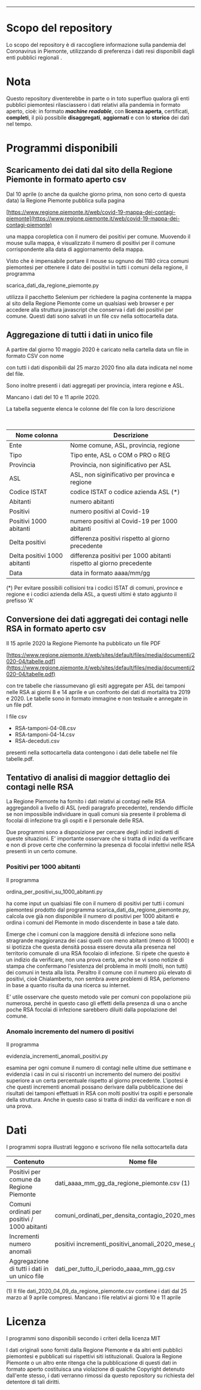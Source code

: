 
<hr>

# Scopo del repository

Lo scopo del repository è di raccogliere informazione sulla pandemia del Coronavirus in Piemonte, utilizzando di preferenza i dati resi disponibili dagli enti pubblici regionali
.
# Nota

Questo repository diventerebbe in parte o in toto superfluo qualora gli enti pubblici piemontesi rilasciassero i dati relativi alla pandemia in formato aperto, cioè:
in formato ***machine readable***, con **licenza aperta**, certificati, **completi**, il più possibile **disaggregati**, **aggiornati** e con lo **storico** dei dati nel tempo.

# Programmi disponibili

## Scaricamento dei dati dal sito della Regione Piemonte in formato aperto csv
Dal 10 aprile (o anche da qualche giorno prima, non sono certo di questa data) la Regione Piemonte pubblica sulla pagina

[https://www.regione.piemonte.it/web/covid-19-mappa-dei-contagi-piemonte](https://www.regione.piemonte.it/web/covid-19-mappa-dei-contagi-piemonte)

una mappa coropletica con il numero dei positivi per comune. Muovendo il mouse sulla mappa, è visualizzato il numero di positivi per il comune corrispondente alla data di aggiornamento della mappa.

Visto che è impensabile portare il mouse su ognuno dei 1180 circa comuni piemontesi per ottenere il dato dei positivi in tutti i comuni della regione, il programma

scarica_dati_da_regione_piemonte.py

utilizza il pacchetto Selenium per richiedere la pagina contenente la mappa al sito della Regione Piemonte come un qualsiasi web browser e per accedere alla struttura javascript che conserva i dati dei positivi per comune. Questi dati sono salvati in un file csv nella sottocartella data.

## Aggregazione di tutti i dati in unico file
A partire dal giorno 10 maggio 2020 è caricato nella cartella data un file in formato CSV con nome

con tutti i dati disponibili dal 25 marzo 2020 fino alla data indicata nel nome del file.

Sono inoltre presenti i dati aggregati per provincia, intera regione e ASL.

Mancano i dati del 10 e 11 aprile 2020.

La tabella seguente elenca le colonne del file con la loro descrizione
&nbsp;

&nbsp;


| Nome colonna             | Descrizione |
|--------------------------|-------------|
| Ente | Nome comune, ASL, provincia, regione |
| Tipo	 | Tipo ente, ASL o COM o PRO o REG |
| Provincia	 | Provincia, non siginificativo per ASL |
| ASL	 | ASL, non siginificativo per provinca e regione |
| Codice ISTAT	 | codice ISTAT o codice azienda ASL (*) |
| Abitanti	 | numero abitanti |
| Positivi	 | numero positivi al Covid-19 |
| Positivi 1000 abitanti	 | numero positivi al Covid-19 per 1000 abitanti |
| Delta positivi	 | differenza positivi rispetto al giorno precedente |
| Delta positivi 1000 abitanti	 | differenza positivi per 1000 abitanti rispetto al giorno precedente |
| Data | data in formato aaaa/mm/gg |

(\*) Per evitare possibili collisioni tra i codici ISTAT di comuni, province e regione e i codici azienda della ASL,
a questi ultimi è stato aggiunto il prefisso 'A'


## Conversione dei dati aggregati dei contagi nelle RSA in formato aperto csv

Il 15 aprile 2020 la Regione Piemonte ha pubblicato un file PDF

[https://www.regione.piemonte.it/web/sites/default/files/media/documenti/2020-04/tabelle.pdf](https://www.regione.piemonte.it/web/sites/default/files/media/documenti/2020-04/tabelle.pdf)

con tre tabelle che riassumevano gli esiti aggregate per ASL dei tamponi nelle RSA ai giorni 8 e 14 aprile e un confronto dei dati di mortalità tra 2019 e 2020. Le tabelle sono in formato immagine e non testuale e annegate in un file pdf.

I file csv

- RSA-tamponi-04-08.csv
- RSA-tamponi-04-14.csv
- RSA-deceduti.csv

presenti nella sottocartella data contengono i dati delle tabelle nel file tabelle.pdf.

## Tentativo di analisi di maggior dettaglio dei contagi nelle RSA

La Regione Piemonte ha fornito i dati relativi ai contagi nelle RSA aggregandoli a livello di ASL (vedi paragrafo precedente), rendendo difficile se non impossibile individuare in quali comuni sia presente il problema di focolai di infezione tra gli ospiti e il personale delle RSA.

Due programmi sono a disposizione per cercare degli indizi indiretti di queste situazioni. E' importante osservare che si tratta di indizi da verificare e non di prove certe che confermino la presenza di focolai infettivi nelle RSA presenti in un certo comune.

### Positivi per 1000 abitanti

Il programma

ordina_per_positivi_su_1000_abitanti.py

ha come input un qualsiasi file con il numero di positivi per tutti i comuni piemontesi prodotto dal programma scarica_dati_da_regione_piemonte.py, calcola ove già non disponibile il numero di positivi per 1000 abitanti e ordina i comuni del Piemonte in modo discendente in base a tale dato.

Emerge che i comuni con la maggiore densità di infezione sono nella stragrande maggioranza dei casi quelli con meno abitanti (meno di 10000) e si ipotizza che questa densità possa essere dovuta alla presenza nel territorio comunale di una RSA focolaio di infezione. Si ripete che questo è un indizio da verificare, non una prova certa, anche se vi sono notizie di stampa che confermano l'esistenza del problema in molti (molti, non tutti) dei comuni in testa alla lista. Peraltro il comune con il numero più elevato di positivi, cioè Chialamberto, non sembra avere problemi di RSA, perlomeno in base a quanto risulta da una ricerca su internet.

E' utile osservare che questo metodo vale per comuni con popolazione più numerosa, perché in questo caso gli effetti della presenza di una o anche poche RSA focolai di infezione sarebbero diluiti dalla popolazione del comune.

### Anomalo incremento del numero di positivi

Il programma

evidenzia_incrementi_anomali_positivi.py

esamina per ogni comune il numero di contagi nelle ultime due settimane e evidenzia i casi in cui si riscontri un incremento del numero dei positivi superiore a un certa percentuale rispetto al giorno precedente. L'ipotesi è che questi incrementi anomali possano derivare dalla pubblicazione dei risultati dei tamponi effettuati in RSA con molti positivi tra ospiti e personale della struttura. Anche in questo caso si tratta di indizi da verificare e non di una prova.

# Dati

I programmi sopra illustrati leggono e scrivono file nella sottocartella data

| Contenuto | Nome file |
| --- | --- |
| Positivi per comune da Regione Piemonte | dati_aaaa_mm_gg_da_regione_piemonte.csv (1)|
| Comuni ordinati per positivi / 1000 abitanti | comuni_ordinati_per_densita_contagio_2020_mese_giorno.csv |
| Incrementi numero anomali | positivi incrementi_positivi_anomali_2020_mese_giorno.csv |
| Aggregazione di tutti i dati in un unico file | dati_per_tutto_il_periodo_aaaa_mm_gg.csv |


(1) Il file dati_2020_04_09_da_regione_piemonte.csv contiene i dati dal 25 marzo al 9 aprile compresi. Mancano i file relativi ai giorni 10 e 11 aprile


# Licenza

I programmi sono disponibili secondo i criteri della licenza MIT

I dati originali sono forniti dalla Regione Piemonte e da altri enti pubblici piemontesi e pubblicati sui rispettivi siti istituzionali.
Qualora la Regione Piemonte o un altro ente ritenga che la pubblicazione di questi dati in formato aperto costituisca una violazione di qualche Copyright detenuto dall'ente stesso, i dati verranno rimossi da questo repository su richiesta del detentore di tali diritti.
